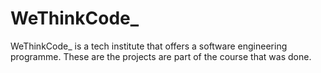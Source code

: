 # WeThinkCode_
WeThinkCode_ is a tech institute that offers a software engineering programme. These are the projects are part of the course that was done.

